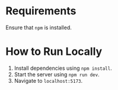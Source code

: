 # Requirements
Ensure that `npm` is installed.

# How to Run Locally
1. Install dependencies using `npm install`.
2. Start the server using `npm run dev`.
3. Navigate to `localhost:5173`.